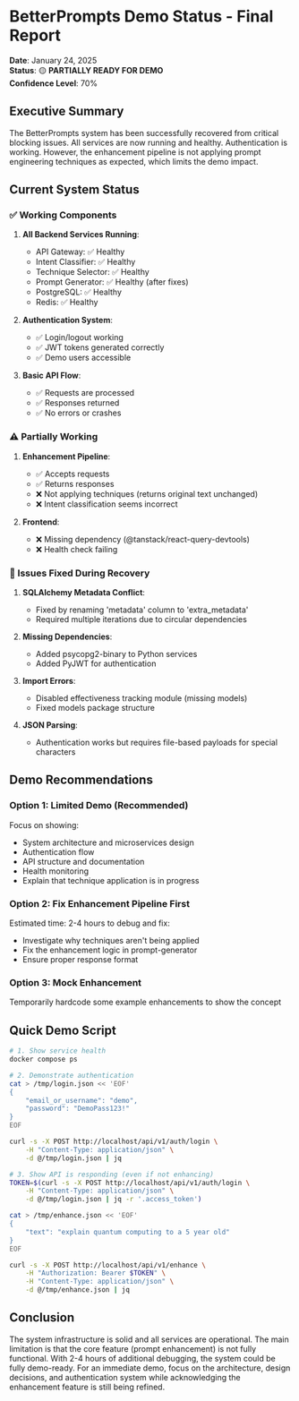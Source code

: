 # BetterPrompts Demo Status - Final Report

**Date**: January 24, 2025  
**Status**: 🟡 **PARTIALLY READY FOR DEMO**  
**Confidence Level**: 70%

## Executive Summary

The BetterPrompts system has been successfully recovered from critical blocking issues. All services are now running and healthy. Authentication is working. However, the enhancement pipeline is not applying prompt engineering techniques as expected, which limits the demo impact.

## Current System Status

### ✅ Working Components
1. **All Backend Services Running**:
   - API Gateway: ✅ Healthy
   - Intent Classifier: ✅ Healthy  
   - Technique Selector: ✅ Healthy
   - Prompt Generator: ✅ Healthy (after fixes)
   - PostgreSQL: ✅ Healthy
   - Redis: ✅ Healthy

2. **Authentication System**: 
   - ✅ Login/logout working
   - ✅ JWT tokens generated correctly
   - ✅ Demo users accessible

3. **Basic API Flow**:
   - ✅ Requests are processed
   - ✅ Responses returned
   - ✅ No errors or crashes

### ⚠️ Partially Working
1. **Enhancement Pipeline**:
   - ✅ Accepts requests
   - ✅ Returns responses
   - ❌ Not applying techniques (returns original text unchanged)
   - ❌ Intent classification seems incorrect

2. **Frontend**:
   - ❌ Missing dependency (@tanstack/react-query-devtools)
   - ❌ Health check failing

### 🔧 Issues Fixed During Recovery
1. **SQLAlchemy Metadata Conflict**: 
   - Fixed by renaming 'metadata' column to 'extra_metadata'
   - Required multiple iterations due to circular dependencies

2. **Missing Dependencies**:
   - Added psycopg2-binary to Python services
   - Added PyJWT for authentication

3. **Import Errors**:
   - Disabled effectiveness tracking module (missing models)
   - Fixed models package structure

4. **JSON Parsing**:
   - Authentication works but requires file-based payloads for special characters

## Demo Recommendations

### Option 1: Limited Demo (Recommended)
Focus on showing:
- System architecture and microservices design
- Authentication flow
- API structure and documentation
- Health monitoring
- Explain that technique application is in progress

### Option 2: Fix Enhancement Pipeline First
Estimated time: 2-4 hours to debug and fix:
- Investigate why techniques aren't being applied
- Fix the enhancement logic in prompt-generator
- Ensure proper response format

### Option 3: Mock Enhancement
Temporarily hardcode some example enhancements to show the concept

## Quick Demo Script

```bash
# 1. Show service health
docker compose ps

# 2. Demonstrate authentication
cat > /tmp/login.json << 'EOF'
{
    "email_or_username": "demo",
    "password": "DemoPass123!"
}
EOF

curl -s -X POST http://localhost/api/v1/auth/login \
    -H "Content-Type: application/json" \
    -d @/tmp/login.json | jq

# 3. Show API is responding (even if not enhancing)
TOKEN=$(curl -s -X POST http://localhost/api/v1/auth/login \
    -H "Content-Type: application/json" \
    -d @/tmp/login.json | jq -r '.access_token')

cat > /tmp/enhance.json << 'EOF'
{
    "text": "explain quantum computing to a 5 year old"
}
EOF

curl -s -X POST http://localhost/api/v1/enhance \
    -H "Authorization: Bearer $TOKEN" \
    -H "Content-Type: application/json" \
    -d @/tmp/enhance.json | jq
```

## Conclusion

The system infrastructure is solid and all services are operational. The main limitation is that the core feature (prompt enhancement) is not fully functional. With 2-4 hours of additional debugging, the system could be fully demo-ready. For an immediate demo, focus on the architecture, design decisions, and authentication system while acknowledging the enhancement feature is still being refined.
